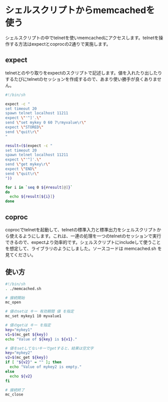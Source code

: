 # シェルスクリプトからmemcachedを使う

シェルスクリプトの中でtelnetを使いmemcachedにアクセスします。telnetを操作する方法はexpectとcoprocの2通りで実施します。

## expect

telnetとのやり取りをexpectのスクリプトで記述します。値を入れたり出したりするたびにtelnetのセッションを作成するので、あまり使い勝手が良くありません。

```bash:expect_memcached.sh
#!/bin/sh

expect -c "
set timeout 20
spawn telnet localhost 11211
expect \"'^]'.\"
send \"set mykey 0 60 7\rmyvalue\r\"
expect \"STORED\"
send \"quit\r\"
"

result=($(expect -c "
set timeout 20
spawn telnet localhost 11211
expect \"'^]'.\"
send \"get mykey\r\"
expect \"END\"
send \"quit\r\"
"))

for i in `seq 0 ${#result[@]}`
do
  echo ${result[${i}]}
done
```
## coproc

coprocでtelnetを起動して、telnetの標準入力と標準出力をシェルスクリプトから使えるようにします。これは、一連の処理を一つのtelnetのセッションで実行できるので、expectより効率的です。シェルスクリプトにincludeして使うことを想定して、ライブラリのようにしました。ソースコードは memcached.sh を見てください。

## 使い方

```bash:sample.sh
#!/bin/sh
. ./memcached.sh

# 接続開始
mc_open

# 値のsetは キー 有効期間 値 を指定
mc_set mykey1 10 myvalue1

# 値のgetは キー を指定
key="mykey1"
v1=$(mc_get ${key})
echo "Value of ${key} is ${v1}."

# 値をsetしてないキーでgetすると、結果は空文字
key="mykey2"
v2=$(mc_get ${key})
if [ "${v2}" = "" ]; then
  echo "Value of mykey2 is empty."
else
  echo ${v2}
fi

# 接続終了
mc_close
```
